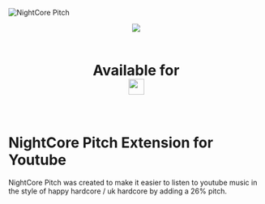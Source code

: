 ![NightCore Pitch](https://user-images.githubusercontent.com/17789092/60771603-6cf8ce00-a09f-11e9-8011-c2c0798a5c9b.png)

<center>
<img src="https://img.shields.io/github/languages/code-size/nguyen17/NightCorePitch.svg?color=%23C686DE&style=for-the-badge" />
<div class="firefox-logo" style="width:200px; padding: 20px;">
<h1>Available for 
<img src="https://design.firefox.com/product-identity/firefox/firefox/firefox-logo.png" width="31" height="31"/>
</h1>
</div>
</center>

# NightCore Pitch Extension for Youtube

NightCore Pitch was created to make it easier to listen to youtube music in the style of happy hardcore / uk hardcore by adding a 26% pitch.
